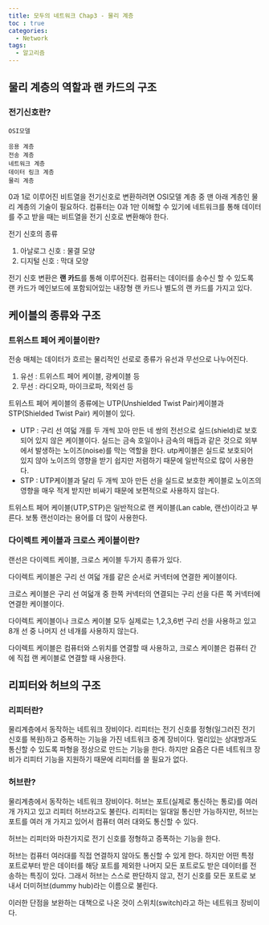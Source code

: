```yaml
---
title: 모두의 네트워크 Chap3 - 물리 계층
toc : true
categories:
  - Network
tags:
  - 알고리즘
---
```


## 물리 계층의 역할과 랜 카드의 구조

### 전기신호란?

```
OSI모델

응용 계층
전송 계층
네트워크 계층
데이터 링크 계층
물리 계층
```

0과 1로 이루어진 비트열을 전기신호로 변환하려면 OSI모델 계층 중 맨 아래 계층인 물리 계층의 기술이 필요하다. 컴퓨터는 0과 1만 이해할 수 있기에 네트워크를 통해 데이터를 주고 받을 때는 비트열을 전기 신호로 변환해야 한다.



전기 신호의 종류

1. 아날로그 신호 : 물결 모양
2. 디지털 신호 : 막대 모양



전기 신호 변환은 **랜 카드**를 통해 이루어진다. 컴퓨터는 데이터를 송수신 할 수 있도록 랜 카드가 메인보드에 포함되어있는 내장형 랜 카드나 별도의 랜 카드를 가지고 있다.



## 케이블의 종류와 구조

### 트위스트 페어 케이블이란?

전송 매체는 데이터가 흐르는 물리적인 선로로 종류가 유선과 무선으로 나누어진다.

1. 유선 : 트위스트 페어 케이블, 광케이블 등
2. 무선 : 라디오파, 마이크로파, 적외선 등



트위스트 페어 케이블의 종류에는 UTP(Unshielded Twist Pair)케이블과 STP(Shielded Twist Pair) 케이블이 있다.

- UTP : 구리 선 여덟 개를 두 개씩 꼬아 만든 네 쌍의 전선으로 실드(shield)로 보호되어 있지 않은 케이블이다. 실드는 금속 호일이나 금속의 매듭과 같은 것으로 외부에서 발생하는 노이즈(noise)를 막는 역할을 한다. utp케이블은 실드로 보호되어 있지 않아 노이즈의 영향을 받기 쉽지만 저렴하기 때문에 일반적으로 많이 사용한다.
- STP : UTP케이블과 달리 두 개씩 꼬아 만든 선을 실드로 보호한 케이블로 노이즈의 영향을 매우 적게 받지만 비싸기 때문에 보편적으로 사용하지 않는다.

트위스트 페어 케이블(UTP,STP)은 일반적으로 랜 케이블(Lan cable, 랜선)이라고 부른다. 보통 랜선이라는 용어를 더 많이 사용한다.



### 다이렉트 케이블과 크로스 케이블이란?

랜선은 다이렉트 케이블, 크로스 케이블 두가지 종류가 있다.

다이렉트 케이블은 구리 선 여덟 개를 같은 순서로 커넥터에 연결한 케이블이다.

크로스 케이블은 구리 선 여덟개 중 한쪽 커넥터의 연결되는 구리 선을 다른 쪽 커넥터에 연결한 케이블이다.



다이렉트 케이블이나 크로스 케이블 모두 실제로는 1,2,3,6번 구리 선을 사용하고 있고 8개 선 중 나머지 선 네개를 사용하지 않는다.

다이렉트 케이블은 컴퓨터와 스위치를 연결할 때 사용하고, 크로스 케이블은 컴퓨터 간에 직접 랜 케이블로 연결할 때 사용한다.



## 리피터와 허브의 구조

### 리피터란?

물리계층에서 동작하는 네트워크 장비이다. 리피터는 전기 신호를 정형(일그러진 전기 신호를 복원)하고 증폭하는 기능을 가진 네트워크 중계 장비이다. 멀리있는 상대방과도 통신할 수 있도록 파형을 정상으로 만드는 기능을 한다. 하지만 요즘은 다른 네트워크 장비가 리피터 기능을 지원하기 때문에 리피터를 쓸 필요가 없다.



### 허브란?

물리계층에서 동작하는 네트워크 장비이다. 허브는 포트(실제로 통신하는 통로)를 여러 개 가지고 있고 리피터 허브라고도 불린다. 리피터는 일대일 통신만 가능하지만, 허브는 포트를 여러 개 가지고 있어서 컴퓨터 여러 대와도 통신할 수 있다.

허브는 리피터와 마찬가지로 전기 신호를 정형하고 증폭하는 기능을 한다.

허브는 컴퓨터 여러대를 직접 연결하지 않아도 통신할 수 있게 한다. 하지만 어떤 특정 포트로부터 받은 데이터를 해당 포트를 제외한 나머지 모든 포트로도 받은 데이터를 전송하는 특징이 있다. 그래서 허브는 스스로 판단하지 않고, 전기 신호를 모든 포트로 보내서 더미허브(dummy hub)라는 이름으로 불린다.

이러한 단점을 보완하는 대책으로 나온 것이 스위치(switch)라고 하는 네트워크 장비이다.